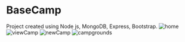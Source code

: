 # BaseCamp
Project created using Node js, MongoDB, Express, Bootstrap.
![home](https://user-images.githubusercontent.com/28775451/127118608-2987036c-f407-4ffa-8f23-8edec62a700e.JPG)
![viewCamp](https://user-images.githubusercontent.com/28775451/127118614-f2bb583a-ec17-4d21-a76d-0d6f98af00f0.JPG)
![newCamp](https://user-images.githubusercontent.com/28775451/127118616-9bfe7d75-799d-4b0b-9756-2d728ba00b63.JPG)
![campgrounds](https://user-images.githubusercontent.com/28775451/127118618-1db50ff0-3822-45fe-9388-6b794f64efba.JPG)
